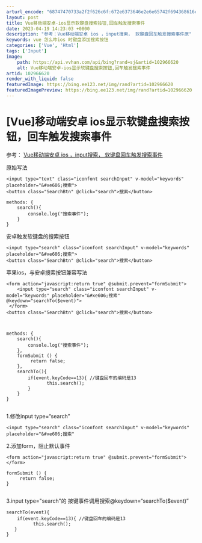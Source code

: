 ```yaml
---
arturl_encode: "68747470733a2f2f626c6f:672e6373646e2e6e65742f694368616e676562616f62616f2f:61727469636c652f64657461696c732f313032393636363230"
layout: post
title: Vue移动端安卓-ios显示软键盘搜索按钮,回车触发搜索事件
date: 2023-04-19 14:23:03 +0800
description: "参考：Vue移动端安卓 ios ，input搜索， 软键盘回车触发搜索事件原"
keywords: vue 怎么咋ios 时键盘添加搜索按钮
categories: ['Vue', 'Html']
tags: ['Input']
image:
    path: https://api.vvhan.com/api/bing?rand=sj&artid=102966620
    alt: Vue移动端安卓-ios显示软键盘搜索按钮,回车触发搜索事件
artid: 102966620
render_with_liquid: false
featuredImage: https://bing.ee123.net/img/rand?artid=102966620
featuredImagePreview: https://bing.ee123.net/img/rand?artid=102966620
---
```


# [Vue]移动端安卓 ios显示软键盘搜索按钮，回车触发搜索事件

参考：
[Vue移动端安卓 ios ，input搜索， 软键盘回车触发搜索事件](https://blog.csdn.net/MtangEr/article/details/86611779)

原始写法

```
<input type="text" class="iconfont searchInput" v-model="keywords" placeholder="&#xe606;搜索">
<button class="SearchBtn" @click="search">搜索</button>

methods: {
	search(){
		console.log("搜索事件");
	} 
}

```

安卓触发软键盘的搜索按钮

```
<input type="search" class="iconfont searchInput" v-model="keywords" placeholder="&#xe606;搜索">
<button class="SearchBtn" @click="search">搜索</button>

```

苹果ios，与安卓搜索按钮兼容写法

```
<form action="javascript:return true" @submit.prevent="formSubmit">
	<input type="search" class="iconfont searchInput" v-model="keywords" placeholder="&#xe606;搜索" @keydown="searchTo($event)">
 </form>
<button class="SearchBtn" @click="search">搜索</button>



methods: {
	search(){
		console.log("搜索事件");
	},
	formSubmit () {
         return false;
    },
	searchTo(){
	 	if(event.keyCode==13){ //键盘回车的编码是13
	           this.search();
	    }
	}
}


```

1.修改input type=“search”

```
<input type="search" class="iconfont searchInput" v-model="keywords" placeholder="&#xe606;搜索"

```

2.添加form，阻止默认事件

```
<form action="javascript:return true" @submit.prevent="formSubmit"></form>

formSubmit () {
     return false; 
}


```

3.input type="search"的 按键事件调用搜索@keydown=“searchTo($event)”

```
searchTo(event){
	if(event.keyCode==13){ //键盘回车的编码是13
          this.search();
   }
}

```